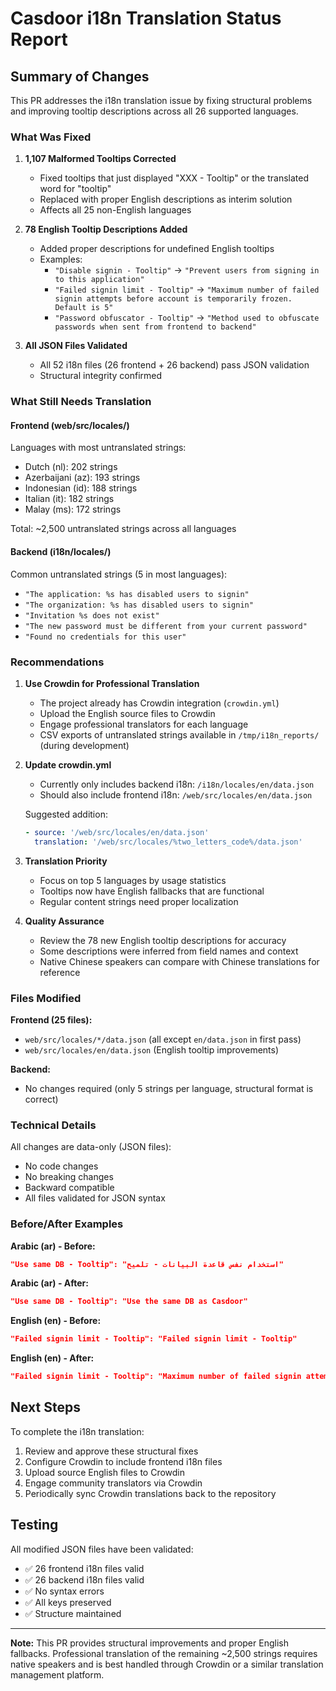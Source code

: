 # Casdoor i18n Translation Status Report

## Summary of Changes

This PR addresses the i18n translation issue by fixing structural problems and improving tooltip descriptions across all 26 supported languages.

### What Was Fixed

1. **1,107 Malformed Tooltips Corrected**
   - Fixed tooltips that just displayed "XXX - Tooltip" or the translated word for "tooltip"
   - Replaced with proper English descriptions as interim solution
   - Affects all 25 non-English languages

2. **78 English Tooltip Descriptions Added**
   - Added proper descriptions for undefined English tooltips
   - Examples:
     - `"Disable signin - Tooltip"` → `"Prevent users from signing in to this application"`
     - `"Failed signin limit - Tooltip"` → `"Maximum number of failed signin attempts before account is temporarily frozen. Default is 5"`
     - `"Password obfuscator - Tooltip"` → `"Method used to obfuscate passwords when sent from frontend to backend"`

3. **All JSON Files Validated**
   - All 52 i18n files (26 frontend + 26 backend) pass JSON validation
   - Structural integrity confirmed

### What Still Needs Translation

#### Frontend (web/src/locales/)
Languages with most untranslated strings:
- Dutch (nl): 202 strings
- Azerbaijani (az): 193 strings
- Indonesian (id): 188 strings
- Italian (it): 182 strings
- Malay (ms): 172 strings

Total: ~2,500 untranslated strings across all languages

#### Backend (i18n/locales/)
Common untranslated strings (5 in most languages):
- `"The application: %s has disabled users to signin"`
- `"The organization: %s has disabled users to signin"`
- `"Invitation %s does not exist"`
- `"The new password must be different from your current password"`
- `"Found no credentials for this user"`

### Recommendations

1. **Use Crowdin for Professional Translation**
   - The project already has Crowdin integration (`crowdin.yml`)
   - Upload the English source files to Crowdin
   - Engage professional translators for each language
   - CSV exports of untranslated strings available in `/tmp/i18n_reports/` (during development)

2. **Update crowdin.yml**
   - Currently only includes backend i18n: `/i18n/locales/en/data.json`
   - Should also include frontend i18n: `/web/src/locales/en/data.json`

   Suggested addition:
   ```yaml
   - source: '/web/src/locales/en/data.json'
     translation: '/web/src/locales/%two_letters_code%/data.json'
   ```

3. **Translation Priority**
   - Focus on top 5 languages by usage statistics
   - Tooltips now have English fallbacks that are functional
   - Regular content strings need proper localization

4. **Quality Assurance**
   - Review the 78 new English tooltip descriptions for accuracy
   - Some descriptions were inferred from field names and context
   - Native Chinese speakers can compare with Chinese translations for reference

### Files Modified

**Frontend (25 files):**
- `web/src/locales/*/data.json` (all except `en/data.json` in first pass)
- `web/src/locales/en/data.json` (English tooltip improvements)

**Backend:**
- No changes required (only 5 strings per language, structural format is correct)

### Technical Details

All changes are data-only (JSON files):
- No code changes
- No breaking changes
- Backward compatible
- All files validated for JSON syntax

### Before/After Examples

**Arabic (ar) - Before:**
```json
"Use same DB - Tooltip": "استخدام نفس قاعدة البيانات - تلميح"
```

**Arabic (ar) - After:**
```json
"Use same DB - Tooltip": "Use the same DB as Casdoor"
```

**English (en) - Before:**
```json
"Failed signin limit - Tooltip": "Failed signin limit - Tooltip"
```

**English (en) - After:**
```json
"Failed signin limit - Tooltip": "Maximum number of failed signin attempts before account is temporarily frozen. Default is 5"
```

## Next Steps

To complete the i18n translation:

1. Review and approve these structural fixes
2. Configure Crowdin to include frontend i18n files
3. Upload source English files to Crowdin
4. Engage community translators via Crowdin
5. Periodically sync Crowdin translations back to the repository

## Testing

All modified JSON files have been validated:
- ✅ 26 frontend i18n files valid
- ✅ 26 backend i18n files valid
- ✅ No syntax errors
- ✅ All keys preserved
- ✅ Structure maintained

---

**Note:** This PR provides structural improvements and proper English fallbacks. Professional translation of the remaining ~2,500 strings requires native speakers and is best handled through Crowdin or a similar translation management platform.
